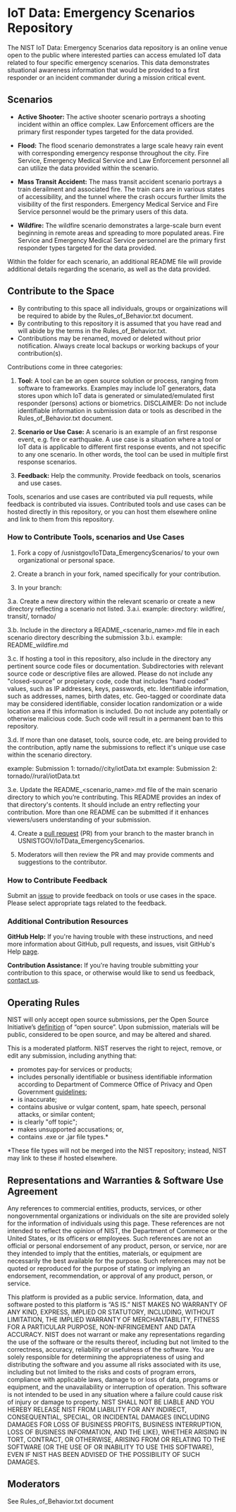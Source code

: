 #
#
# IoT Data: Emergency Scenarios Repository 

The NIST IoT Data:  Emergency Scenarios data repository is an online venue open to the public where interested parties can access emulated IoT data related to four specific emergency scenarios.  This data demonstrates situational awareness information that would be provided to a first responder or an incident commander during a mission critical event.

## Scenarios

* **Active Shooter:**  The active shooter scenario portrays a shooting incident within an office complex.  Law Enforcement officers are the primary first responder types targeted for the data provided.

* **Flood:**  The flood scenario demonstrates a large scale heavy rain event with corresponding emergency response throughout the city.  Fire Service, Emergency Medical Service and Law Enforcement personnel all can utilize the data provided within the scenario.

* **Mass Transit Accident:**  The mass transit accident scenario portrays a train derailment and associated fire.  The train cars are in various states of accessibility, and the tunnel where the crash occurs further limits the visibility of the first responders.  Emergency Medical Service and Fire Service personnel would be the primary users of this data.

* **Wildfire:**  The wildfire scenario demonstrates a large-scale burn event beginning in remote areas and spreading to more populated areas.  Fire Service and Emergency Medical Service personnel are the primary first responder types targeted for the data provided.

Within the folder for each scenario, an additional README file will provide additional details regarding the scenario, as well as the data provided.

## Contribute to the Space 

* By contributing to this space all individuals, groups or orgainizations will be required to abide by the Rules_of_Behavior.txt document.
* By contributing to this repository it is assumed that you have read and will abide by the terms in the Rules_of_Behavior.txt.
* Contributions may be renamed, moved or deleted without prior notification. Always create local backups or working backups of your contribution(s).

Contributions come in three categories:

1. **Tool:** A tool can be an open source solution or process, ranging from software to frameworks. Examples may include IoT generators, data stores upon which IoT data is generated or simulated/emulated first responder (persons) actions or biometrics. DISCLAIMER: Do not include identifiable information in submission data or tools as described in the Rules_of_Behavior.txt document.

2. **Scenario or Use Case:** A scenario is an example of an first response event, e.g. fire or earthquake. A use case is a situation where a tool or IoT data is applicable to different first response events, and not specific to any one scenario. In other words, the tool can be used in multiple first response scenarios.

3. **Feedback:** Help the community. Provide feedback on tools, scenarios and use cases.

Tools, scenarios and use cases are contributed via pull requests, while feedback is contributed via issues. Contributed tools and use cases can be hosted directly in this repository, or you can host them elsewhere online and link to them from this repository.

### How to Contribute Tools, scenarios and Use Cases

1. Fork a copy of /usnistgov/IoTData_EmergencyScenarios/ to your own organizational or personal space. 

2. Create a branch in your fork, named specifically for your contribution. 

3. In your branch: 

3.a. Create a new directory within the relevant scenario or create a new directory reflecting a scenario not listed.
3.a.i. example: directory: wildfire/<teamname>, transit/<name>, tornado/<companyname>	

3.b. Include in the directory a README_<scenario_name>.md file in each scenario directory describing the submission
3.b.i. example: README_wildfire.md

3.c. If hosting a tool in this repository, also include in the directory any pertinent source code files or documentation. Subdirectories with relevant source code or descriptive files are allowed. Please do not include any "closed-source" or propietary code, code that includes "hard coded" values, such as IP addresses, keys, passwords, etc. Identifiable information, such as addresses, names, birth dates, etc. Geo-tagged or coordinate data may be considered identifiable, consider location randomization or a wide location area if this information is included. Do not include any potentially or otherwise malicious code. Such code will result in a permanent ban to this repository.

3.d. If more than one dataset, tools, source code, etc. are being provided to the contribution, aptly name the submissions to reflect it's unique use case within the scenario directory.

example: Submission 1: tornado/<teamname>/city/iotData.txt
example: Submission 2: tornado/<teamname>/rural/iotData.txt

3.e. Update the README_<scenario_name>.md file of the main scenario directory to which you’re contributing. This README provides an index of that directory's contents. It should include an entry reflecting your contribution. More than one README can be submitted if it enhances viewers/users understanding of your submission.	

4. Create a [pull request](https://github.com/usnistgov/IoTData_EmergencyScenarios/pull/new/master) (PR) from your branch to the master branch in USNISTGOV/IoTData_EmergencyScenarios. 

6. Moderators will then review the PR and may provide comments and suggestions to the contributor. 

### How to Contribute Feedback 

Submit an [issue](https://github.com/usnistgov/IoTData_EmergencyScenarios/issues/new) to provide feedback on tools or use cases in the space. Please select appropriate tags related to the feedback. 

### Additional Contribution Resources

**GitHub Help:** If you're having trouble with these instructions, and need more information about GitHub, pull requests, and issues, visit GitHub's Help [page](https://help.github.com/categories/collaborating-with-issues-and-pull-requests/). 

**Contribution Assistance:** If you're having trouble submitting your contribution to this space, or otherwise would like to send us feedback, [contact us](mailto:TBD@TBD.gov). 


## Operating Rules 

NIST will only accept open source submissions, per the Open Source Initiative’s [definition](https://opensource.org/osd) of “open source”. Upon submission, materials will be public, considered to be open source, and may be altered and shared. 

This is a moderated platform. NIST reserves the right to reject, remove, or edit any submission, including anything that: 

* promotes pay-for services or products;  
* includes personally identifiable or business identifiable information according to Department of Commerce Office of Privacy and Open Government [guidelines](http://www.osec.doc.gov/opog/privacy/PII_BII.html); 
* is inaccurate;  
* contains abusive or vulgar content, spam, hate speech, personal attacks, or similar content;
* is clearly "off topic"; 
* makes unsupported accusations; or, 
* contains .exe or .jar file types.* 

*These file types will not be merged into the NIST repository; instead, NIST may link to these if hosted elsewhere. 

## Representations and Warranties & Software Use Agreement 

Any references to commercial entities, products, services, or other nongovernmental organizations or individuals on the site are provided solely for the information of individuals using this page. These references are not intended to reflect the opinion of NIST, the Department of Commerce or the United States, or its officers or employees. Such references are not an official or personal endorsement of any product, person, or service, nor are they intended to imply that the entities, materials, or equipment are necessarily the best available for the purpose. Such references may not be quoted or reproduced for the purpose of stating or implying an endorsement, recommendation, or approval of any product, person, or service. 

This platform is provided as a public service. Information, data, and software posted to this platform is “AS IS.” NIST MAKES NO WARRANTY OF ANY KIND, EXPRESS, IMPLIED OR STATUTORY, INCLUDING, WITHOUT LIMITATION, THE IMPLIED WARRANTY OF MERCHANTABILITY, FITNESS FOR A PARTICULAR PURPOSE, NON-INFRINGEMENT AND DATA ACCURACY. NIST does not warrant or make any representations regarding the use of the software or the results thereof, including but not limited to the correctness, accuracy, reliability or usefulness of the software. You are solely responsible for determining the appropriateness of using and distributing the software and you assume all risks associated with its use, including but not limited to the risks and costs of program errors, compliance with applicable laws, damage to or loss of data, programs or equipment, and the unavailability or interruption of operation. This software is not intended to be used in any situation where a failure could cause risk of injury or damage to property. NIST SHALL NOT BE LIABLE AND YOU HEREBY RELEASE NIST FROM LIABILITY FOR ANY INDIRECT, CONSEQUENTIAL, SPECIAL, OR INCIDENTAL DAMAGES (INCLUDING DAMAGES FOR LOSS OF BUSINESS PROFITS, BUSINESS INTERRUPTION, LOSS OF BUSINESS INFORMATION, AND THE LIKE), WHETHER ARISING IN TORT, CONTRACT, OR OTHERWISE, ARISING FROM OR RELATING TO THE SOFTWARE (OR THE USE OF OR INABILITY TO USE THIS SOFTWARE), EVEN IF NIST HAS BEEN ADVISED OF THE POSSIBILITY OF SUCH DAMAGES.

## Moderators 
See Rules_of_Behavior.txt document